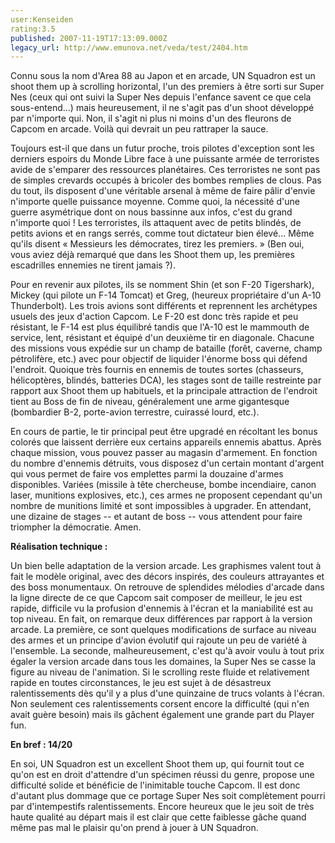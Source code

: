 ```yaml
---
user:Kenseiden
rating:3.5
published: 2007-11-19T17:13:09.000Z
legacy_url: http://www.emunova.net/veda/test/2404.htm
---
```

Connu sous la nom d'Area 88 au Japon et en arcade, UN Squadron est un shoot them up à scrolling horizontal, l'un des premiers à être sorti sur Super Nes (ceux qui ont suivi la Super Nes depuis l'enfance savent ce que cela sous-entend...) mais heureusement, il ne s'agit pas d'un shoot développé par n'importe qui. Non, il s'agit ni plus ni moins d'un des fleurons de Capcom en arcade. Voilà qui devrait un peu rattraper la sauce.   

Toujours est-il que dans un futur proche, trois pilotes d'exception sont les derniers espoirs du Monde Libre face à une puissante armée de terroristes avide de s'emparer des ressources planétaires. Ces terroristes ne sont pas de simples crevards occupés à bricoler des bombes remplies de clous. Pas du tout, ils disposent d'une véritable arsenal à même de faire pâlir d'envie n'importe quelle puissance moyenne. Comme quoi, la nécessité d'une guerre asymétrique dont on nous bassinne aux infos, c'est du grand n'importe quoi ! Les terroristes, ils attaquent avec de petits blindés, de petits avions et en rangs serrés, comme tout dictateur bien élevé... Même qu'ils disent « Messieurs les démocrates, tirez les premiers. » (Ben oui, vous aviez déjà remarqué que dans les Shoot them up, les premières escadrilles ennemies ne tirent jamais ?).  

  

Pour en revenir aux pilotes, ils se nomment Shin (et son F-20 Tigershark), Mickey (qui pilote un F-14 Tomcat) et Greg, (heureux propriétaire d'un A-10 Thunderbolt). Les trois avions sont différents et reprennent les archétypes usuels des jeux d'action Capcom. Le F-20 est donc très rapide et peu résistant, le F-14 est plus équilibré tandis que l'A-10 est le mammouth de service, lent, résistant et équipé d'un deuxième tir en diagonale. Chacune des missions vous expédie sur un champ de bataille (forêt, caverne, champ pétrolifère, etc.) avec pour objectif de liquider l'énorme boss qui défend l'endroit. Quoique très fournis en ennemis de toutes sortes (chasseurs, hélicoptères, blindés, batteries DCA), les stages sont de taille restreinte par rapport aux Shoot them up habituels, et la principale attraction de l'endroit tient au Boss de fin de niveau, généralement une arme gigantesque (bombardier B-2, porte-avion terrestre, cuirassé lourd, etc.).  

  

En cours de partie, le tir principal peut être upgradé en récoltant les bonus colorés que laissent derrière eux certains appareils ennemis abattus. Après chaque mission, vous pouvez passer au magasin d'armement. En fonction du nombre d'ennemis détruits, vous disposez d'un certain montant d'argent qui vous permet de faire vos emplettes parmi la douzaine d'armes disponibles. Variées (missile à tête chercheuse, bombe incendiaire, canon laser, munitions explosives, etc.), ces armes ne proposent cependant qu'un nombre de munitions limité et sont impossibles à upgrader. En attendant, une dizaine de stages -- et autant de boss -- vous attendent pour faire triompher la démocratie. Amen.  

  

**Réalisation technique :**   

Un bien belle adaptation de la version arcade. Les graphismes valent tout à fait le modèle original, avec des décors inspirés, des couleurs attrayantes et des boss monumentaux. On retrouve de splendides mélodies d'arcade dans la ligne directe de ce que Capcom sait composer de meilleur, le jeu est rapide, difficile vu la profusion d'ennemis à l'écran et la maniabilité est au top niveau. En fait, on remarque deux différences par rapport à la version arcade. La première, ce sont quelques modifications de surface au niveau des armes et un principe d'avion évolutif qui rajoute un peu de variété à l'ensemble. La seconde, malheureusement, c'est qu'à avoir voulu à tout prix égaler la version arcade dans tous les domaines, la Super Nes se casse la figure au niveau de l'animation. Si le scrolling reste fluide et relativement rapide en toutes circonstances, le jeu est sujet à de désastreux ralentissements dès qu'il y a plus d'une quinzaine de trucs volants à l'écran. Non seulement ces ralentissements corsent encore la difficulté (qui n'en avait guère besoin) mais ils gâchent également une grande part du Player fun.  

  

**En bref : 14/20**   

En soi, UN Squadron est un excellent Shoot them up, qui fournit tout ce qu'on est en droit d'attendre d'un spécimen réussi du genre, propose une difficulté solide et bénéficie de l'inimitable touche Capcom. Il est donc d'autant plus dommage que ce portage Super Nes soit complètement pourri par d'intempestifs ralentissements. Encore heureux que le jeu soit de très haute qualité au départ mais il est clair que cette faiblesse gâche quand même pas mal le plaisir qu'on prend à jouer à UN Squadron.